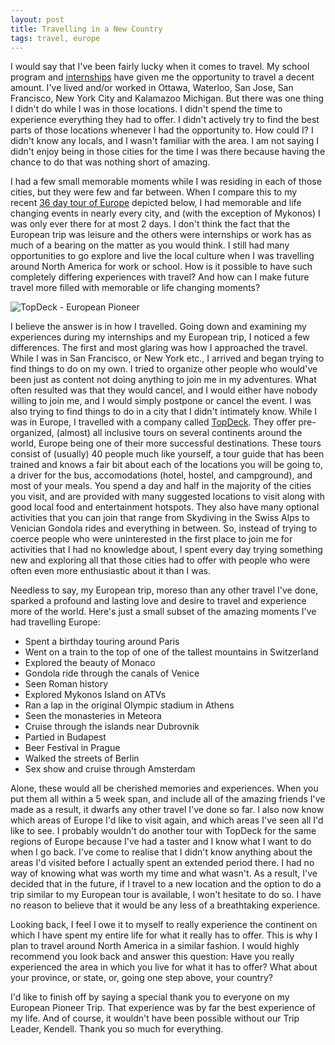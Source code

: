 ```yaml
---
layout: post
title: Travelling in a New Country
tags: travel, europe
---
```


I would say that I've been fairly lucky when it comes to travel. My school program and [internships](http://pcockwell.github.io/blog/2014/08/24/why-you-should-do-as-many-internships-as-possible.html) have given me the opportunity to travel a decent amount. I've lived and/or worked in Ottawa, Waterloo, San Jose, San Francisco, New York City and Kalamazoo Michigan. But there was one thing I didn't do while I was in those locations. I didn't spend the time to experience everything they had to offer. I didn't actively try to find the best parts of those locations whenever I had the opportunity to. How could I? I didn't know any locals, and I wasn't familiar with the area. I am not saying I didn't enjoy being in those cities for the time I was there because having the chance to do that was nothing short of amazing.

I had a few small memorable moments while I was residing in each of those cities, but they were few and far between. When I compare this to my recent [36 day tour of Europe](https://www.topdeck.travel/tours/european-pioneer) depicted below, I had memorable and life changing events in nearly every city, and (with the exception of Mykonos) I was only ever there for at most 2 days. I don't think the fact that the European trip was leisure and the others were internships or work has as much of a bearing on the matter as you would think. I still had many opportunities to go explore and live the local culture when I was travelling around North America for work or school. How is it possible to have such completely differing experiences with travel? And how can I make future travel more filled with memorable or life changing moments?

![TopDeck - European Pioneer](http://www.globaljourneys.com.au/images/maps/topdeck/europe/europe/eeedll.jpg)

I believe the answer is in how I travelled. Going down and examining my experiences during my internships and my European trip, I noticed a few differences. The first and most glaring was how I approached the travel. While I was in San Francisco, or New York etc., I arrived and began trying to find things to do on my own. I tried to organize other people who would've been just as content not doing anything to join me in my adventures. What often resulted was that they would cancel, and I would either have nobody willing to join me, and I would simply postpone or cancel the event. I was also trying to find things to do in a city that I didn't intimately know. While I was in Europe, I travelled with a company called [TopDeck](https://www.topdeck.travel/). They offer pre-organized, (almost) all inclusive tours on several continents around the world, Europe being one of their more successful destinations. These tours consist of (usually) 40 people much like yourself, a tour guide that has been trained and knows a fair bit about each of the locations you will be going to, a driver for the bus, accomodations (hotel, hostel, and campground), and most of your meals. You spend a day and half in the majority of the cities you visit, and are provided with many suggested locations to visit along with good local food and entertainment hotspots. They also have many optional activities that you can join that range from Skydiving in the Swiss Alps to Venician Gondola rides and everything in between. So, instead of trying to coerce people who were uninterested in the first place to join me for activities that I had no knowledge about, I spent every day trying something new and exploring all that those cities had to offer with people who were often even more enthusiastic about it than I was.

Needless to say, my European trip, moreso than any other travel I've done, sparked a profound and lasting love and desire to travel and experience more of the world. Here's just a small subset of the amazing moments I've had travelling Europe:

* Spent a birthday touring around Paris
* Went on a train to the top of one of the tallest mountains in Switzerland
* Explored the beauty of Monaco
* Gondola ride through the canals of Venice
* Seen Roman history
* Explored Mykonos Island on ATVs
* Ran a lap in the original Olympic stadium in Athens
* Seen the monasteries in Meteora
* Cruise through the islands near Dubrovnik
* Partied in Budapest
* Beer Festival in Prague
* Walked the streets of Berlin
* Sex show and cruise through Amsterdam

Alone, these would all be cherished memories and experiences. When you put them all within a 5 week span, and include all of the amazing friends I've made as a result, it dwarfs any other travel I've done so far. I also now know which areas of Europe I'd like to visit again, and which areas I've seen all I'd like to see. I probably wouldn't do another tour with TopDeck for the same regions of Europe because I've had a taster and I know what I want to do when I go back. I've come to realise that I didn't know anything about the areas I'd visited before I actually spent an extended period there. I had no way of knowing what was worth my time and what wasn't. As a result, I've decided that in the future, if I travel to a new location and the option to do a trip similar to my European tour is available, I won't hesitate to do so. I have no reason to believe that it would be any less of a breathtaking experience.

Looking back, I feel I owe it to myself to really experience the continent on which I have spent my entire life for what it really has to offer. This is why I plan to travel around North America in a similar fashion. I would highly recommend you look back and answer this question: Have you really experienced the area in which you live for what it has to offer? What about your province, or state, or, going one step above, your country?

I'd like to finish off by saying a special thank you to everyone on my European Pioneer Trip. That experience was by far the best experience of my life. And of course, it wouldn't have been possible without our Trip Leader, Kendell. Thank you so much for everything.